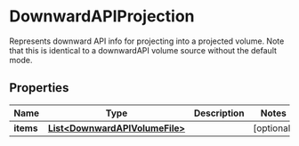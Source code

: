 

# DownwardAPIProjection

Represents downward API info for projecting into a projected volume. Note that this is identical to a downwardAPI volume source without the default mode.
## Properties

Name | Type | Description | Notes
------------ | ------------- | ------------- | -------------
**items** | [**List&lt;DownwardAPIVolumeFile&gt;**](DownwardAPIVolumeFile.md) |  |  [optional]



